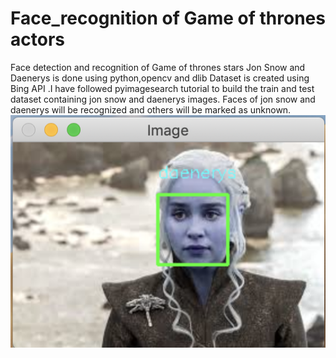 # Face_recognition of Game of thrones actors

Face detection and recognition of Game of thrones stars Jon Snow and Daenerys is done using python,opencv and dlib
Dataset is created using Bing API .I have followed pyimagesearch tutorial to build the train and test dataset containing jon snow and daenerys images.
Faces of jon snow and daenerys will be recognized and others will be marked as unknown.
![Screenshot](image1.png)
